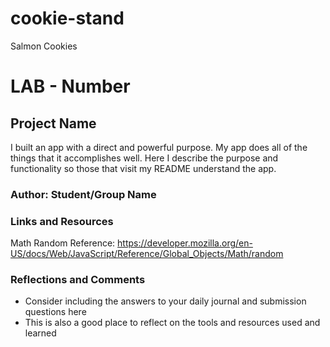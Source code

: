 # cookie-stand
Salmon Cookies

# LAB - Number

## Project Name

I built an app with a direct and powerful purpose. My app does all of the things that it accomplishes well. Here  I describe the purpose and functionality so those that visit my README understand the app.

### Author: Student/Group Name

### Links and Resources
Math Random Reference:
https://developer.mozilla.org/en-US/docs/Web/JavaScript/Reference/Global_Objects/Math/random


### Reflections and Comments
* Consider including the answers to your daily journal and submission questions here
* This is also a good place to reflect on the tools and resources used and learned